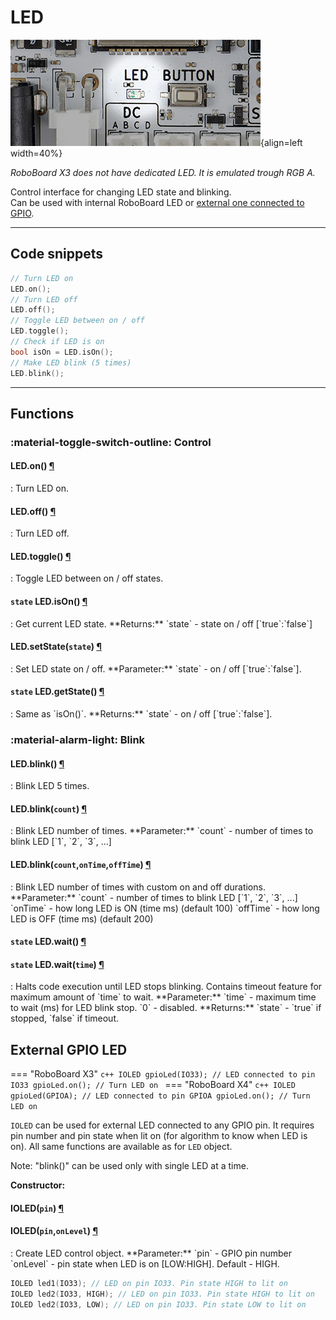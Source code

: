 # LED

![RoboBoard IMU sensor](../../assets/images/roboboard/roboboard-x4-led.jpg){align=left width=40%}

_RoboBoard X3 does not have dedicated LED. It is emulated trough RGB A._

<p style="clear: both;">Control interface for changing LED state and blinking.<br>
Can be used with internal RoboBoard LED or <a href="#external-gpio-led">external one connected to GPIO</a>.</p>

<!--
Control RoboBoard status LED. By default it indicates state of X4 boot (is on if success, error if blinking). After X4 is started - this LED can be used for any custom scenario.  
-->

***

## Code snippets

```c++
// Turn LED on
LED.on();
// Turn LED off
LED.off();
// Toggle LED between on / off
LED.toggle();
// Check if LED is on
bool isOn = LED.isOn();
// Make LED blink (5 times)
LED.blink();
```

***

## Functions

### :material-toggle-switch-outline: Control

<h4 class="apidec" id="on">
<span class="object">LED</span>.<span class="function">on</span>()
<a class="headerlink" href="#on" title="Permanent link">¶</a></h4>
: Turn LED on.  

<h4 class="apidec" id="off">
<span class="object">LED</span>.<span class="function">off</span>()
<a class="headerlink" href="#off" title="Permanent link">¶</a></h4>
: Turn LED off.  

<h4 class="apidec" id="toggle">
<span class="object">LED</span>.<span class="function">toggle</span>()
<a class="headerlink" href="#toggle" title="Permanent link">¶</a></h4>
: Toggle LED between on / off states.  

<h4 class="apidec" id="isOn">
<code>state</code> <span class="object">LED</span>.<span class="function">isOn</span>()
<a class="headerlink" href="#isOn" title="Permanent link">¶</a></h4>
: Get current LED state.  
**Returns:**  
`state` - state on / off [`true`:`false`]  

<h4 class="apidec" id="setState">
<span class="object">LED</span>.<span class="function">setState</span>(<code>state</code>)
<a class="headerlink" href="#setState" title="Permanent link">¶</a></h4>
: Set LED state on / off.  
**Parameter:**  
`state` - on / off [`true`:`false`].

<h4 class="apidec" id="getState">
<code>state</code> <span class="object">LED</span>.<span class="function">getState</span>()
<a class="headerlink" href="#getState" title="Permanent link">¶</a></h4>
: Same as `isOn()`.  
**Returns:**  
`state` - on / off [`true`:`false`].

### :material-alarm-light: Blink

<h4 class="apidec" id="blink">
<span class="object">LED</span>.<span class="function">blink</span>()
<a class="headerlink" href="#blink" title="Permanent link">¶</a></h4>
: Blink LED 5 times.  

<h4 class="apidec" id="blink-count">
<span class="object">LED</span>.<span class="function">blink</span>(<code>count</code>)
<a class="headerlink" href="#blink-count" title="Permanent link">¶</a></h4>
: Blink LED number of times.  
**Parameter:**  
`count` - number of times to blink LED [`1`, `2`, `3`, ...]  

<h4 class="apidec" id="blink-count-time">
<span class="object">LED</span>.<span class="function">blink</span>(<code>count</code>,<code>onTime</code>,<code>offTime</code>)
<a class="headerlink" href="#blink-count-time" title="Permanent link">¶</a></h4>
: Blink LED number of times with custom on and off durations.  
**Parameter:**  
`count` - number of times to blink LED [`1`, `2`, `3`, ...]  
`onTime` - how long LED is ON (time ms) (default 100)  
`offTime` - how long LED is OFF (time ms) (default 200)  

<h4 class="apidec" id="wait">
<code>state</code> <span class="object">LED</span>.<span class="function">wait</span>()
<a class="headerlink" href="#wait" title="Permanent link">¶</a></h4>
<h4 class="apidec" id="wait-time">
<code>state</code> <span class="object">LED</span>.<span class="function">wait</span>(<code>time</code>)
<a class="headerlink" href="#wait-time" title="Permanent link">¶</a></h4>
: Halts code execution until LED stops blinking.  
Contains timeout feature for maximum amount of `time` to wait.  
**Parameter:** `time` - maximum time to wait (ms) for LED blink stop. `0` - disabled.  
**Returns:** `state` - `true` if stopped, `false` if timeout.  

## External GPIO LED

=== "RoboBoard X3"
    ```c++
    IOLED gpioLed(IO33); // LED connected to pin IO33
    gpioLed.on(); // Turn LED on
    ```
=== "RoboBoard X4"
    ```c++
    IOLED gpioLed(GPIOA); // LED connected to pin GPIOA
    gpioLed.on(); // Turn LED on
    ```

`IOLED` can be used for external LED connected to any GPIO pin. It requires pin number and pin state when lit on (for algorithm to know when LED is on). All same functions are available as for `LED` object.

Note: "blink()" can be used only with single LED at a time.

**Constructor:**

<h4 class="apidec" id="IOLED">
<span class="object">IOLED</span>(<code>pin</code>)
<a class="headerlink" href="#IOLED" title="Permanent link">¶</a></h4>
<h4 class="apidec" id="IOLED">
<span class="object">IOLED</span>(<code>pin</code>,<code>onLevel</code>)
<a class="headerlink" href="#IOLED" title="Permanent link">¶</a></h4>
: Create LED control object.  
**Parameter:**  
`pin` - GPIO pin number  
`onLevel` - pin state when LED is on [LOW:HIGH]. Default - HIGH.  


```c++
IOLED led1(IO33); // LED on pin IO33. Pin state HIGH to lit on
IOLED led2(IO33, HIGH); // LED on pin IO33. Pin state HIGH to lit on
IOLED led2(IO33, LOW); // LED on pin IO33. Pin state LOW to lit on
```